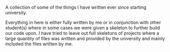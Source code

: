 A collection of some of the things I have written ever since starting university.

Everything in here is either fully written by me or in conjunction with other student(s) where in some cases we were given a skeleton to further build our code upon.
I have tried to leave out full skeletons of projects where a large quantity of files was written and provided by the university and mainly included the files written by me.
